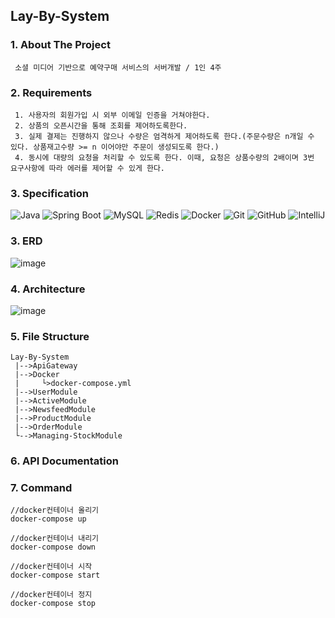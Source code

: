 ## Lay-By-System

### 1. About The Project
```plaintext
 소셜 미디어 기반으로 예약구매 서비스의 서버개발 / 1인 4주
```
### 2. Requirements
```plaintext
 1. 사용자의 회원가입 시 외부 이메일 인증을 거쳐야한다.
 2. 상품의 오픈시간을 통해 조회를 제어하도록한다.
 3. 실제 결제는 진행하지 않으나 수량은 엄격하게 제어하도록 한다.(주문수량은 n개일 수 있다. 상품재고수량 >= n 이어야만 주문이 생성되도록 한다.) 
 4. 동시에 대량의 요청을 처리할 수 있도록 한다. 이때, 요청은 상품수량의 2배이며 3번 요구사항에 따라 에러를 제어할 수 있게 한다.
```
### 3. Specification
![Java](https://img.shields.io/badge/Java-9932cc?style=for-the-badge&logo=java&logoColor=white&labelColor=gray&label=17)
![Spring Boot](https://img.shields.io/badge/-SpringBoot-6DB33F?style=for-the-badge&logo=springboot&logoColor=white&labelColor=gray&label=3.2.2)
![MySQL](https://img.shields.io/badge/MySQL-4479A1?style=for-the-badge&logo=mysql&logoColor=white&labelColor=gray&label=8.0)
![Redis](https://img.shields.io/badge/Redis-DC382D?style=for-the-badge&logo=redis&logoColor=white&labelColor=gray&label=7.2.4)
![Docker](https://img.shields.io/badge/Docker-2496ED?style=for-the-badge&logo=docker&logoColor=white)
![Git](https://img.shields.io/badge/-Git-F05032?style=for-the-badge&logo=git&logoColor=white)
![GitHub](https://img.shields.io/badge/GitHub-e9967a?style=for-the-badge&logo=github&logoColor=white)
![IntelliJ](https://img.shields.io/badge/IntelliJ-6a5acd?style=for-the-badge&logo=intellij-idea&logoColor=white)
### 3. ERD
![image](https://github.com/YIJIHO/Proj_Msa-Construct/assets/127674150/ae33948c-8950-4174-875b-02e04b67b24f)

### 4. Architecture
![image](https://github.com/YIJIHO/Proj_Msa-Construct/assets/127674150/eaf468f9-a593-43db-985d-109241775949)
### 5. File Structure
```plaintext
Lay-By-System
 |-->ApiGateway
 |-->Docker
 |     └>docker-compose.yml
 |-->UserModule
 |-->ActiveModule
 |-->NewsfeedModule
 |-->ProductModule
 |-->OrderModule
 └-->Managing-StockModule
```
### 6. API Documentation


### 7. Command
```plaintext
//docker컨테이너 올리기    
docker-compose up

//docker컨테이너 내리기  
docker-compose down

//docker컨테이너 시작
docker-compose start

//docker컨테이너 정지  
docker-compose stop  
```
